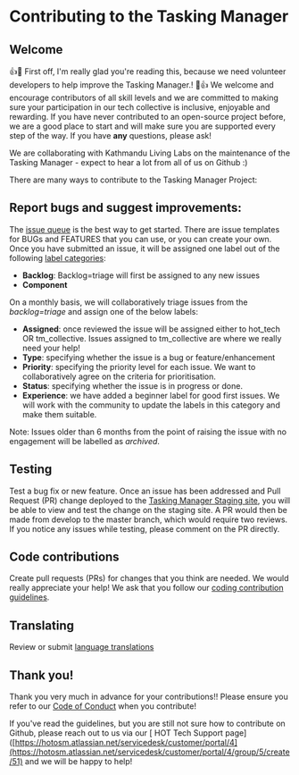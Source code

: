 
# Contributing to the Tasking Manager

## Welcome

:+1::tada: First off, I'm really glad you're reading this, because we need volunteer developers to help improve the Tasking Manager.! :tada::+1:
We welcome and encourage contributors of all skill levels and we are committed to making sure your participation in our tech collective is inclusive, enjoyable and rewarding. If you have never contributed to an open-source project before, we are a good place to start and will make sure you are supported every step of the way. If you have **any** questions, please ask!

We are collaborating with Kathmandu Living Labs on the maintenance of the Tasking Manager - expect to hear a lot from all of us on Github :)

There are many ways to contribute to the Tasking Manager Project:

## Report bugs and suggest improvements:

The [issue queue](https://github.com/hotosm/tasking-manager/issues) is the best way to get started. There are issue templates for BUGs and FEATURES that you can use, or you can create your own. Once you have submitted an issue, it will be assigned one label out of the following [label categories](https://github.com/hotosm/tasking-manager/labels):

- **Backlog**:  Backlog=triage will first be assigned to any new issues
- **Component**

On a monthly basis, we will collaboratively triage issues from the *backlog=triage* and assign one of the below labels:
- **Assigned**: once reviewed the issue will be assigned either to hot_tech OR tm_collective. Issues assigned to tm_collective are where we really need your help!
- **Type**: specifying whether the issue is a bug or feature/enhancement
- **Priority**: specifying the priority level for each issue. We want to collaboratively agree on the criteria for prioritisation.
- **Status**: specifying whether the issue is in progress or done.
- **Experience**: we have added a beginner label for good first issues. We will work with the community to update the labels in this category and make them suitable.

Note: Issues older than 6 months from the point of raising the issue with no engagement will be labelled as *archived*.

## Testing

Test a bug fix or new feature. Once an issue has been addressed and Pull Request (PR) change deployed to the [Tasking Manager Staging site](https://tasks-stage.hotosm.org/), you will be able to view and test the change on the staging site. A PR would then be made from develop to the master branch, which would require two reviews. If you notice any issues while testing, please comment on the PR directly.


## Code contributions

Create pull requests (PRs) for changes that you think are needed. We would really appreciate your help! We ask that you follow our [coding contribution guidelines](https://github.com/hotosm/tasking-manager/blob/develop/docs/developers/contributing-guidelines.md).

## Translating
Review or submit [language translations](https://github.com/hotosm/tasking-manager/blob/develop/docs/developers/contributing-guidelines.md#translators)

## Thank you!
Thank you very much in advance for your contributions!! Please ensure you refer to our [Code of Conduct](https://github.com/hotosm/tasking-manager/blob/develop/docs/code_of_conduct.md) when you contribute!

If you've read the guidelines, but you are still not sure how to contribute on Github, please reach out to us via our [ HOT Tech Support page]([https://hotosm.atlassian.net/servicedesk/customer/portal/4](https://hotosm.atlassian.net/servicedesk/customer/portal/4/group/5/create/51) and we will be happy to help!


